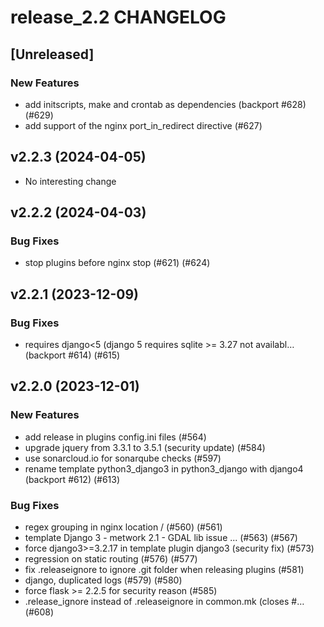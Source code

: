 # release_2.2 CHANGELOG

## [Unreleased]

### New Features

- add initscripts, make and crontab as dependencies (backport #628) (#629)
- add support of the nginx port_in_redirect directive (#627)

## v2.2.3 (2024-04-05)

- No interesting change

## v2.2.2 (2024-04-03)

### Bug Fixes

- stop plugins before nginx stop (#621) (#624)

## v2.2.1 (2023-12-09)

### Bug Fixes

- requires django<5 (django 5 requires sqlite >= 3.27 not availabl… (backport #614) (#615)

## v2.2.0 (2023-12-01)

### New Features

- add release in plugins config.ini files (#564)
- upgrade jquery from 3.3.1 to 3.5.1 (security update) (#584)
- use sonarcloud.io for sonarqube checks (#597)
- rename template python3_django3 in python3_django with django4 (backport #612) (#613)

### Bug Fixes

- regex grouping in nginx location / (#560) (#561)
- template Django 3 - metwork 2.1 - GDAL lib issue ... (#563) (#567)
- force django3>=3.2.17 in template plugin django3 (security fix) (#573)
- regression on static routing (#576) (#577)
- fix .releaseignore to ignore .git folder when releasing plugins (#581)
- django, duplicated logs (#579) (#580)
- force flask >= 2.2.5 for security reason (#585)
- .release_ignore instead of .releaseignore in common.mk (closes #… (#608)


